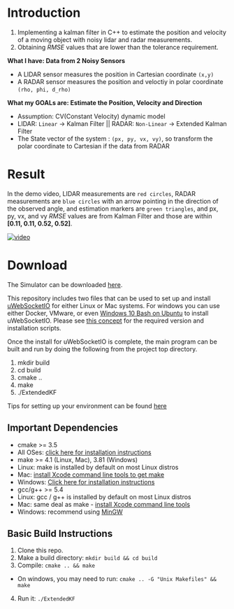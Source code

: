 # Introduction
1. Implementing a kalman filter in C++ to estimate the position and velocity of a moving object with noisy lidar and radar measurements. 
2. Obtaining _RMSE_ values that are lower than the tolerance requirement.

**What I have: Data from 2 Noisy Sensors**
* A LIDAR sensor measures the position in Cartesian coordinate `(x,y)`
* A RADAR sensor measures the position and veloctiy in polar coordinate `(rho, phi, d_rho)`

**What my GOALs are: Estimate the Position, Velocity and Direction**
* Assumption: CV(Constant Velocity) dynamic model
* LIDAR: `Linear` -> Kalman Filter || RADAR: `Non-Linear` -> Extended Kalman Filter
* The State vector of the system : `(px, py, vx, vy)`, so transform the polar coordinate to Cartesian if the data from RADAR
# Result

In the demo video, LIDAR measurements are `red circles`, RADAR measurements are `blue circles` with an arrow pointing in the direction of the observed angle, and estimation markers are `green triangles`, and px, py, vx, and vy _RMSE_ values are from Kalman Filter and those are within  __[0.11, 0.11, 0.52, 0.52]__.

[![video](http://img.youtube.com/vi/oUrYJXa3_FE/0.jpg)](http://www.youtube.com/watch?v=oUrYJXa3_FE "Extended Kalman Filter")
# Download
The Simulator can be downloaded [here](https://github.com/udacity/self-driving-car-sim/releases).

This repository includes two files that can be used to set up and install [uWebSocketIO](https://github.com/uWebSockets/uWebSockets) for either Linux or Mac systems. For windows you can use either Docker, VMware, or even [Windows 10 Bash on Ubuntu](https://www.howtogeek.com/249966/how-to-install-and-use-the-linux-bash-shell-on-windows-10/) to install uWebSocketIO. Please see [this concept](https://classroom.udacity.com/nanodegrees/nd013/parts/40f38239-66b6-46ec-ae68-03afd8a601c8/modules/0949fca6-b379-42af-a919-ee50aa304e6a/lessons/f758c44c-5e40-4e01-93b5-1a82aa4e044f/concepts/16cf4a78-4fc7-49e1-8621-3450ca938b77) for the required version and installation scripts.

Once the install for uWebSocketIO is complete, the main program can be built and run by doing the following from the project top directory.

1. mkdir build
2. cd build
3. cmake ..
4. make
5. ./ExtendedKF

Tips for setting up your environment can be found [here](https://classroom.udacity.com/nanodegrees/nd013/parts/40f38239-66b6-46ec-ae68-03afd8a601c8/modules/0949fca6-b379-42af-a919-ee50aa304e6a/lessons/f758c44c-5e40-4e01-93b5-1a82aa4e044f/concepts/23d376c7-0195-4276-bdf0-e02f1f3c665d)

## Important Dependencies

* cmake >= 3.5
* All OSes: [click here for installation instructions](https://cmake.org/install/)
* make >= 4.1 (Linux, Mac), 3.81 (Windows)
* Linux: make is installed by default on most Linux distros
* Mac: [install Xcode command line tools to get make](https://developer.apple.com/xcode/features/)
* Windows: [Click here for installation instructions](http://gnuwin32.sourceforge.net/packages/make.htm)
* gcc/g++ >= 5.4
* Linux: gcc / g++ is installed by default on most Linux distros
* Mac: same deal as make - [install Xcode command line tools](https://developer.apple.com/xcode/features/)
* Windows: recommend using [MinGW](http://www.mingw.org/)

## Basic Build Instructions
1. Clone this repo.
2. Make a build directory: `mkdir build && cd build`
3. Compile: `cmake .. && make` 
* On windows, you may need to run: `cmake .. -G "Unix Makefiles" && make`
4. Run it: `./ExtendedKF `

